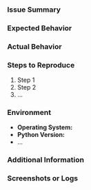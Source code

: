 <!-- 
    Thanks for taking the time to open an issue!
    Please provide as much detail as possible to help us understand and address the issue.
-->

### Issue Summary

<!-- A brief summary of the issue. -->

### Expected Behavior

<!-- Describe what you expected to happen. -->

### Actual Behavior

<!-- Describe what actually happened. Include error messages or screenshots if applicable. -->

### Steps to Reproduce

<!-- 
    Provide a step-by-step guide to reproduce the issue.
    This helps us understand the context in which the issue occurred.
-->

1. Step 1
2. Step 2
3. ...

### Environment

<!-- Include details about your environment (e.g., operating system, Python version, etc.). -->

- **Operating System:**
- **Python Version:**
- ...

### Additional Information

<!-- Provide any additional information that might be relevant to the issue. -->

### Screenshots or Logs

<!-- If applicable, include screenshots or log outputs that help illustrate the issue. -->

<!-- Thank you for contributing to our project! -->
